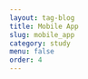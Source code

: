 ```yaml
---
layout: tag-blog
title: Mobile App
slug: mobile_app
category: study
menu: false
order: 4
---
```

